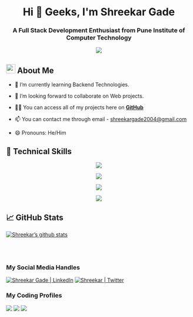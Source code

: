 <h1 align="center">Hi 👋 Geeks, I'm Shreekar Gade</h1>
<h3 align="center">A Full Stack Development Enthusiast from Pune Institute of Computer Technology</h3>

<div align="center">
    <img src="https://readme-typing-svg.herokuapp.com/?font=ROBOT&color=%236FDA44&size=25&center=true&vCenter=true&width=600&height=50&lines=%3E+Welcome%20to%20my%20GitHub%20profile...;%3E+Frontend+Developer;%3E+Competitive+Programmer;%3E+Problem+Solver" />  
</div>

## <img src="https://c.tenor.com/NCRHhqkXrJYAAAAi/programmers-go-internet.gif" width="25">  <b>About Me</b>

<!-- - 🔭 I’m currently working on something cool. -->

- 🌱 I’m currently learning Backend Technologies.

- 👯 I’m looking forward to collaborate on Web projects.

<!-- - 🤔 I’m looking for help with ... -->

<!-- - 📫 How to reach me  -->

- 👨‍💻 You can access all of my projects here on **[GitHub](https://github.com/Shreekar11?tab=repositories)**

- 📫 You can contact me through email - shreekargade2004@gmail.com

- 😄 Pronouns: He/Him


## 💼 Technical Skills

<p align="center">
  <a href="https://skillicons.dev">
    <img src="https://skillicons.dev/icons?i=cpp,js,ts" />
  </a>
</p>

<p align="center">
  <a href="https://skillicons.dev">
    <img src="https://skillicons.dev/icons?i=react,nextjs,html,css,tailwind,vite" />
  </a>
</p>

<p align="center">
  <a href="https://skillicons.dev">
    <img src="https://skillicons.dev/icons?i=nodejs,express,mongodb,jquery,firebase,graphql" />
  </a>
</p>

<p align="center">
  <a href="https://skillicons.dev">
    <img src="https://skillicons.dev/icons?i=git,github,postman,vercel,vscode,figma" />
  </a>
</p>

## 📈 GitHub Stats 
[![Shreekar’s github stats](https://github-readme-stats.vercel.app/api?username=Shreekar11&show_icons=true&theme=dark&count_private=true)](https://github.com/Shreekar11)

<br>

<br>

### My Social Media Handles
<a href="https://www.linkedin.com/in/shreekar-gade-2a9937257/"><img src="https://img.shields.io/badge/LinkedIn-0077B5?style=for-the-badge&logo=linkedin&logoColor=white" alt="Shreekar Gade | LinkedIn"/></a>
<a href="https://twitter.com/Shreekar_11/"><img src="https://img.shields.io/badge/twitter-1D9BF0?style=for-the-badge&logo=twitter&logoColor=white" alt="Shreekar | Twitter"/></a>

  
### My Coding Profiles
[<img src="https://img.shields.io/badge/Codeforces-445f9d?style=for-the-badge&logo=Codeforces&logoColor=white" />](https://codeforces.com/profile/Shreekar11/)
[<img src="https://img.shields.io/badge/CodeChef-%23964B00.svg?style=for-the-badge&logo=CodeChef&logoColor=white" />](https://www.codechef.com/users/shreekar_11)
[<img src="https://img.shields.io/badge/-LeetCode-FFA116?style=for-the-badge&logo=LeetCode&logoColor=black" />](https://leetcode.com/Shreekar_11/)

##
